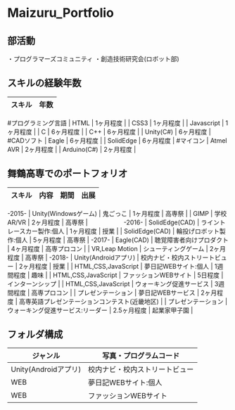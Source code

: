 # Maizuru_Portfolio

## 部活動

・プログラマーズコミュニティ
・創造技術研究会(ロボット部)

## スキルの経験年数

| スキル | 年数 |
|:-----------:|:------------:|
#プログラミング言語
| HTML | 1ヶ月程度 | 
| CSS3 | 1ヶ月程度 |
| Javascript | 1ヶ月程度 | 
| C | 6ヶ月程度 | 
| C++ | 6ヶ月程度 | 
| Unity(C#) | 6ヶ月程度 | 
#CADソフト
| Eagle | 6ヶ月程度 | 
| SolidEdge | 6ヶ月程度 | 
#マイコン
| Atmel AVR | 2ヶ月程度 |
| Arduino(C#) | 2ヶ月程度 |

## 舞鶴高専でのポートフォリオ
| スキル | 内容 | 期間 | 出展 |
|:-----------:|:------------:|:------------:|:------------:|
-2015-
| Unity(Windowsゲーム) | 鬼ごっこ | 1ヶ月程度 | 高専祭 | 
| GIMP | 学校AR/VR | 2ヶ月程度 | 高専祭 | 　 　　　　 
-2016-
| SolidEdge(CAD) | ライントレースカー製作:個人 | 1ヶ月程度 | 授業 | 
| SolidEdge(CAD) | 輪投げロボット製作:個人 | 5ヶ月程度 | 高専祭 | 
-2017-
| Eagle(CAD) | 聴覚障害者向けプロダクト | 4ヶ月程度 | 高専プロコン | 
| VR,Leap Motion | シューティングゲーム | 2ヶ月程度 | 高専祭 | 
-2018-
| Unity(Androidアプリ) | 校内ナビ・校内ストリートビュー | 2ヶ月程度 | 授業 | 
| HTML,CSS,JavaScript | 夢日記WEBサイト:個人 | 1週間程度 | 趣味 |
| HTML,CSS,JavaScript | ファッションWEBサイト | 5日程度 | インターンシップ |
| HTML,CSS,JavaScript | ウォーキング促進サービス | 3週間程度 | 高専プロコン |
| プレゼンテーション | 夢日記WEBサービス | 2ヶ月程度 | 高専英語プレゼンテーションコンテスト(近畿地区) |
| プレゼンテーション | ウォーキング促進サービス:リーダー | 2.5ヶ月程度 | 起業家甲子園 |

## フォルダ構成

| ジャンル | 写真・プログラムコード |
----|---- 
| Unity(Androidアプリ) | 校内ナビ・校内ストリートビュー |
| WEB | 夢日記WEBサイト:個人 |
| WEB | ファッションWEBサイト |
